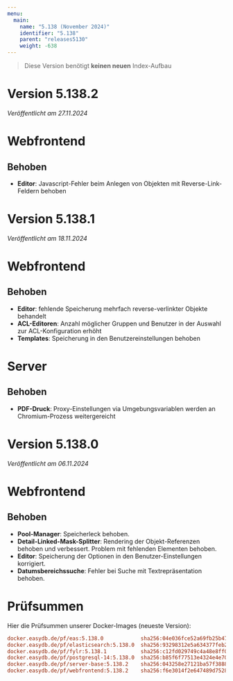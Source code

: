 ```yaml
---
menu:
  main:
    name: "5.138 (November 2024)"
    identifier: "5.138"
    parent: "releases5130"
    weight: -638
---
```


> Diese Version benötigt **keinen neuen** Index-Aufbau

# Version 5.138.2

*Veröffentlicht am 27.11.2024*

# Webfrontend

## Behoben

* **Editor**: Javascript-Fehler beim Anlegen von Objekten mit Reverse-Link-Feldern behoben

# Version 5.138.1

*Veröffentlicht am 18.11.2024*

# Webfrontend

## Behoben

* **Editor**: fehlende Speicherung mehrfach reverse-verlinkter Objekte behandelt
* **ACL-Editoren**: Anzahl möglicher Gruppen und Benutzer in der Auswahl zur ACL-Konfiguration erhöht
* **Templates**: Speicherung in den Benutzereinstellungen behoben

# Server

## Behoben

* **PDF-Druck**: Proxy-Einstellungen via Umgebungsvariablen werden an Chromium-Prozess weitergereicht

# Version 5.138.0

*Veröffentlicht am 06.11.2024*

# Webfrontend

## Behoben

* **Pool-Manager**: Speicherleck behoben.
* **Detail-Linked-Mask-Splitter**: Rendering der Objekt-Referenzen behoben und verbessert. Problem mit fehlenden Elementen behoben.
* **Editor**: Speicherung der Optionen in den Benutzer-Einstellungen korrigiert.
* **Datumsbereichssuche**: Fehler bei Suche mit Textrepräsentation behoben.


# Prüfsummen

Hier die Prüfsummen unserer Docker-Images (neueste Version):

```ini
docker.easydb.de/pf/eas:5.138.0            sha256:04e036fce52a69fb25b47736e100126dc9401ac1f049a61feb422a0df4e61b79
docker.easydb.de/pf/elasticsearch:5.138.0  sha256:93298312e5a634377feb2db6a4ae77e13c392bed9a3533532b7012c7f32711c4
docker.easydb.de/pf/fylr:5.138.1           sha256:c12fd029749c4a48e8ff056a02730ed229217c3ecf6e16c55f0622257c3ea856
docker.easydb.de/pf/postgresql-14:5.138.0  sha256:b85f6f77513e4324e4e70fb76c6d03d18612ec90d8715a6f6642ac3fa3930bfc
docker.easydb.de/pf/server-base:5.138.2    sha256:043258e27121ba57f3888375a6f49f9a0b48174597b04284ce1e8c331f52d03a
docker.easydb.de/pf/webfrontend:5.138.2    sha256:f6e3014f2e647489d7528c39be60e00fa2da70e7d8bccedff3ea8f8fb4a8ea68
```
